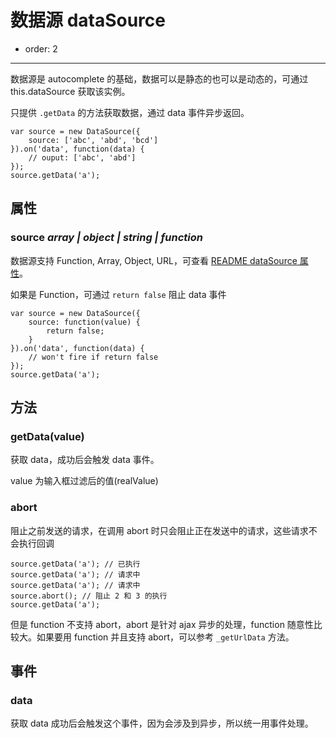# 数据源 dataSource

- order: 2

----

数据源是 autocomplete 的基础，数据可以是静态的也可以是动态的，可通过 this.dataSource 获取该实例。

只提供 `.getData` 的方法获取数据，通过 data 事件异步返回。

```
var source = new DataSource({
    source: ['abc', 'abd', 'bcd']
}).on('data', function(data) {
    // ouput: ['abc', 'abd']
});
source.getData('a');
```


## 属性

### source *array | object | string | function*

数据源支持 Function, Array, Object, URL，可查看 [README dataSource 属性](http://aralejs.org/autocomplete/index.html)。

如果是 Function，可通过 `return false` 阻止 data 事件

```
var source = new DataSource({
    source: function(value) {
        return false;
    }
}).on('data', function(data) {
    // won't fire if return false
});
source.getData('a');
```

## 方法

### getData(value)

获取 data，成功后会触发 data 事件。

value 为输入框过滤后的值(realValue)

### abort

阻止之前发送的请求，在调用 abort 时只会阻止正在发送中的请求，这些请求不会执行回调

```
source.getData('a'); // 已执行
source.getData('a'); // 请求中
source.getData('a'); // 请求中
source.abort(); // 阻止 2 和 3 的执行
source.getData('a'); 
```

但是 function 不支持 abort，abort 是针对 ajax 异步的处理，function 随意性比较大。如果要用 function 并且支持 abort，可以参考 `_getUrlData` 方法。

## 事件

### data

获取 data 成功后会触发这个事件，因为会涉及到异步，所以统一用事件处理。
